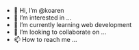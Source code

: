 - 👋 Hi, I’m @koaren
- 👀 I’m interested in ...
- 🌱 I’m currently learning web development
- 💞️ I’m looking to collaborate on ...
- 📫 How to reach me ...

<!---
koaren/koaren is a ✨ special ✨ repository because its `README.md` (this file) appears on your GitHub profile.
You can click the Preview link to take a look at your changes.
--->
